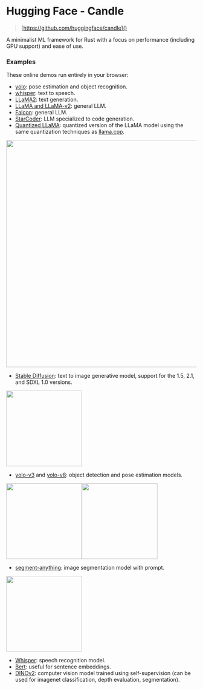 # Hugging Face - Candle

> [https://github.com/huggingface/candle]()

A minimalist ML framework for Rust with a focus on performance (including GPU support) and ease of use.

### Examples

These online demos run entirely in your browser:

- [yolo](https://huggingface.co/spaces/lmz/candle-yolo): pose estimation and
  object recognition.
- [whisper](https://huggingface.co/spaces/lmz/candle-whisper): text to speech.
- [LLaMA2](https://huggingface.co/spaces/lmz/candle-llama2): text generation.
- [LLaMA and LLaMA-v2](https://github.com/huggingface/candle/blob/main/candle-examples/examples/llama/): general LLM.
- [Falcon](https://github.com/huggingface/candle/blob/main/candle-examples/examples/falcon/): general LLM.
- [StarCoder](https://github.com/huggingface/candle/blob/main/candle-examples/examples/bigcode/): LLM specialized to code
  generation.
- [Quantized LLaMA](https://github.com/huggingface/candle/blob/main/candle-examples/examples/quantized/): quantized version of
  the LLaMA model using the same quantization techniques as
  [llama.cpp](https://github.com/ggerganov/llama.cpp).

<img src="https://github.com/huggingface/candle/raw/main/candle-examples/examples/quantized/assets/aoc.gif" width="600">
  
- [Stable Diffusion](https://github.com/huggingface/candle/blob/main/candle-examples/examples/stable-diffusion/): text to
  image generative model, support for the 1.5, 2.1, and SDXL 1.0 versions.

<img src="https://github.com/huggingface/candle/raw/main/candle-examples/examples/stable-diffusion/assets/stable-diffusion-xl.jpg" width="200">

- [yolo-v3](https://github.com/huggingface/candle/blob/main/candle-examples/examples/yolo-v3/) and
  [yolo-v8](https://github.com/huggingface/candle/blob/main/candle-examples/examples/yolo-v8/): object detection and pose
  estimation models.

<img src="https://github.com/huggingface/candle/raw/main/candle-examples/examples/yolo-v8/assets/bike.od.jpg" width="200"><img src="https://github.com/huggingface/candle/raw/main/candle-examples/examples/yolo-v8/assets/bike.pose.jpg" width="200">

- [segment-anything](https://github.com/huggingface/candle/blob/main/candle-examples/examples/segment-anything/): image
  segmentation model with prompt.

<img src="https://github.com/huggingface/candle/raw/main/candle-examples/examples/segment-anything/assets/sam_merged.jpg" width="200">

- [Whisper](https://github.com/huggingface/candle/blob/main/candle-examples/examples/whisper/): speech recognition model.
- [Bert](https://github.com/huggingface/candle/blob/main/candle-examples/examples/bert/): useful for sentence embeddings.
- [DINOv2](https://github.com/huggingface/candle/blob/main/candle-examples/examples/dinov2/): computer vision model trained
  using self-supervision (can be used for imagenet classification, depth
  evaluation, segmentation).
